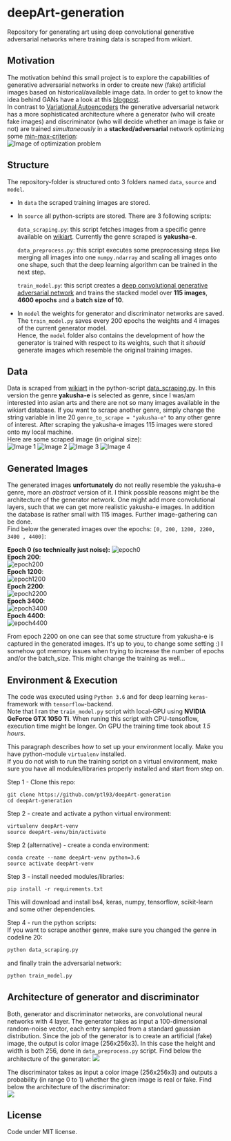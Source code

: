 # deepArt-generation
Repository for generating art using deep convolutional generative adversarial networks where training data is scraped from wikiart.

## Motivation
The motivation behind this small project is to explore the capabilities of generative adversarial networks in order to create new (fake) artificial images based on historical/available image data. In order to get to know the idea behind GANs have a look at this [blogpost](https://www.analyticsvidhya.com/blog/2017/06/introductory-generative-adversarial-networks-gans/).  
In contrast to [Variational Autoencoders](https://sergioskar.github.io/Autoencoder/) the generative adversarial network has a more sophisticated architecture where a generator (who will create fake images) and discriminator (who will decide whether an image is fake or not) are trained *simultaneously* in a **stacked/adversarial** network optimizing some [min-max-criterion](https://medium.com/@jonathan_hui/gan-why-it-is-so-hard-to-train-generative-advisory-networks-819a86b3750b):  
![Image of optimization problem](https://cdn-images-1.medium.com/max/1000/1*ihK3whUAZ_0UeK4SJicYFw.png)

## Structure ##
The repository-folder is structured onto 3 folders named `data`, `source` and  `model`.
- In `data` the scraped training images are stored.
- In `source` all python-scripts are stored. There are 3 following scripts:

  `data_scraping.py`: this script fetches images from a specific genre available on [wikiart](https://www.wikiart.org/en/artists-by-genre). Currently the genre scraped is **yakusha-e**.  
  
  `data_preprocess.py`: this script executes some preprocessing steps like merging all images into one `numpy.ndarray` and scaling all images onto one shape, such that the deep learning algorithm can be trained in the next step.  
  
  `train_model.py`: this script creates a [deep convolutional generative adversarial network](https://medium.com/@jonathan_hui/gan-dcgan-deep-convolutional-generative-adversarial-networks-df855c438f) and trains the stacked model over **115 images**, **4600 epochs** and a **batch size of 10**.
- In `model` the weights for generator and discriminator networks are saved. The `train_model.py` saves every 200 epochs the weights and 4 images of the current generator model.  
Hence, the `model` folder also contains the development of how the generator is trained with respect to its weights, such that it *should* generate images which resemble the original training images. 
  
## Data 
Data is scraped from [wikiart](https://www.wikiart.org/en/) in the python-script [data_scraping.py](https://github.com/ptl93/deepArt-generation/blob/master/source/data_scraping.py). In this version the genre **yakusha-e** is selected as genre, since I was/am interested into asian arts and there are not so many images available in the wikiart database. If you want to scrape another genre, simply change the string variable in line 20 `genre_to_scrape = "yakusha-e"` to any other genre of interest.
After scraping the yakusha-e images 115 images were stored onto my local machine.  
Here are some scraped image (in original size):  
![Image 1](https://github.com/ptl93/deepArt-generation/blob/master/data/yakusha-e/natori-shunsen_7.jpg)
![Image 2](https://github.com/ptl93/deepArt-generation/blob/master/data/yakusha-e/utagawa-toyokuni_10.jpg)
![Image 3](https://github.com/ptl93/deepArt-generation/blob/master/data/yakusha-e/yamamura-toyonari_0.jpg)
![Image 4](https://github.com/ptl93/deepArt-generation/blob/master/data/yakusha-e/yamamura-toyonari_10.jpg)

## Generated Images  
The generated images **unfortunately** do not really resemble the yakusha-e genre, more an *abstract* version of it. I think possible reasons might be the architecture of the generator network. One might add more convolutional layers, such that we can get more realistic yakusha-e images. In addition the database is rather small with 115 images. Further image-gathering can be done.  
Find below the generated images over the epochs: `[0, 200, 1200, 2200, 3400 , 4400]`:  


**Epoch 0 (so technically just noise):**
![epoch0](https://github.com/ptl93/deepArt-generation/blob/master/model/images/dcgan_0.jpg)  
**Epoch 200**:  
![epoch200](https://github.com/ptl93/deepArt-generation/blob/master/model/images/dcgan_200.jpg)  
**Epoch 1200**:  
![epoch1200](https://github.com/ptl93/deepArt-generation/blob/master/model/images/dcgan_1200.jpg)  
**Epoch 2200**:  
![epoch2200](https://github.com/ptl93/deepArt-generation/blob/master/model/images/dcgan_2200.jpg)  
**Epoch 3400**:  
![epoch3400](https://github.com/ptl93/deepArt-generation/blob/master/model/images/dcgan_3400.jpg)  
**Epoch 4400**:  
![epoch4400](https://github.com/ptl93/deepArt-generation/blob/master/model/images/dcgan_4400.jpg)    
  
  From epoch 2200 on one can see that some structure from yakusha-e is captured in the generated images. It's up to you, to change some setting :) I somehow got memory issues when trying to increase the number of epochs and/or the batch_size. This might change the training as well...
  
## Environment & Execution   
The code was executed using `Python 3.6` and for deep learning `keras`-framework with `tensorflow`-backend.  
Note that I ran the `train_model.py` script with local-GPU using **NVIDIA GeForce GTX 1050 Ti**. When runing this script with CPU-tensoflow, execution time might be longer. On GPU the training time took about *1.5 hours*.
  
This paragraph describes how to set up your environment locally. Make you have python-module `virtualenv` installed.  
If you do not wish to run the training script on a virtual environment, make sure you have all modules/libraries properly installed and start from step on.  

Step 1 - Clone this repo:  
```git 
git clone https://github.com/ptl93/deepArt-generation
cd deepArt-generation
```  

Step 2 - create and activate a python virtual environment:
``` 
virtualenv deepArt-venv
source deepArt-venv/bin/activate
```    

Step 2 (alternative) - create a conda environment:
```
conda create --name deepArt-venv python=3.6
source activate deepArt-venv
```   

Step 3 - install needed modules/libraries:
```
pip install -r requirements.txt
```
This will download and install bs4, keras, numpy, tensorflow, scikit-learn and some other dependencies.  

Step 4 - run the python scripts:  
If you want to scrape another genre, make sure you changed the genre in codeline 20:
```python
python data_scraping.py
```
and finally train the adversarial network:
``` python
python train_model.py
``` 

## Architecture of generator and discriminator
Both, generator and discriminator networks, are convolutional neural networks with 4 layer.
The generator takes as input a 100-dimensional random-noise vector, each entry sampled from a standard gaussian distribution.
Since the job of the generator is to create an artificial (fake) image, the output is color image (256x256x3). In this case the height and width is both 256, done in `data_preprocess.py` script.  Find below the architecture of the generator:
<img src="https://github.com/ptl93/deepArt-generation/blob/master/model/generator_model.png"/>
  
The discriminator takes as input a color image (256x256x3) and outputs a probability (in range 0 to 1) whether the given image is real or fake. Find below the architecture of the discriminator:   
<img src="https://github.com/ptl93/deepArt-generation/blob/master/model/discriminator_model.png"/>  

## License
Code under MIT license.
